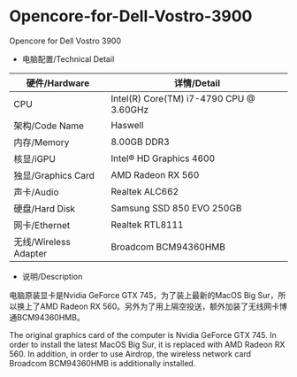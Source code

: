 # Opencore-for-Dell-Vostro-3900
Opencore for Dell Vostro 3900

* 电脑配置/Technical Detail


硬件/Hardware | 详情/Detail
------------ | -------------
CPU | Intel(R) Core(TM) i7-4790 CPU @ 3.60GHz
架构/Code Name | Haswell
内存/Memory | 8.00GB DDR3
核显/iGPU | Intel® HD Graphics 4600 
独显/Graphics Card | AMD Radeon RX 560
声卡/Audio | Realtek ALC662
硬盘/Hard Disk | Samsung SSD 850 EVO 250GB
网卡/Ethernet | Realtek RTL8111
无线/Wireless Adapter | Broadcom BCM94360HMB


* 说明/Description

电脑原装显卡是Nvidia GeForce GTX 745，为了装上最新的MacOS Big Sur，所以换上了AMD Radeon RX 560。另外为了用上隔空投送，额外加装了无线网卡博通BCM94360HMB。

The original graphics card of the computer is Nvidia GeForce GTX 745. In order to install the latest MacOS Big Sur, it is replaced with AMD Radeon RX 560. In addition, in order to use Airdrop, the wireless network card Broadcom BCM94360HMB is additionally installed.
